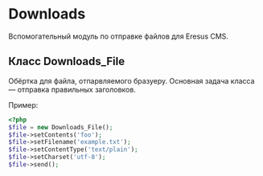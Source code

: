Downloads
=========

Вспомогательный модуль по отправке файлов для Eresus CMS.

Класс Downloads_File
--------------------

Обёртка для файла, отпарвляемого бразуеру. Основная задача класса — отправка правильных заголовков.

Пример:

```php
<?php
$file = new Downloads_File();
$file->setContents('foo');
$file->setFilename('example.txt');
$file->setContentType('text/plain');
$file->setCharset('utf-8');
$file->send();
```
